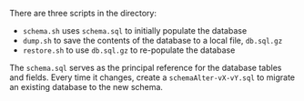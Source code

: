 There are three scripts in the directory:
* `schema.sh` uses `schema.sql` to initially populate the database
* `dump.sh` to save the contents of the database to a local file, `db.sql.gz`
* `restore.sh` to use `db.sql.gz` to re-populate the database

The `schema.sql` serves as the principal reference for the database tables and
fields.  Every time it changes, create a `schemaAlter-vX-vY.sql` to migrate an
existing database to the new schema.
